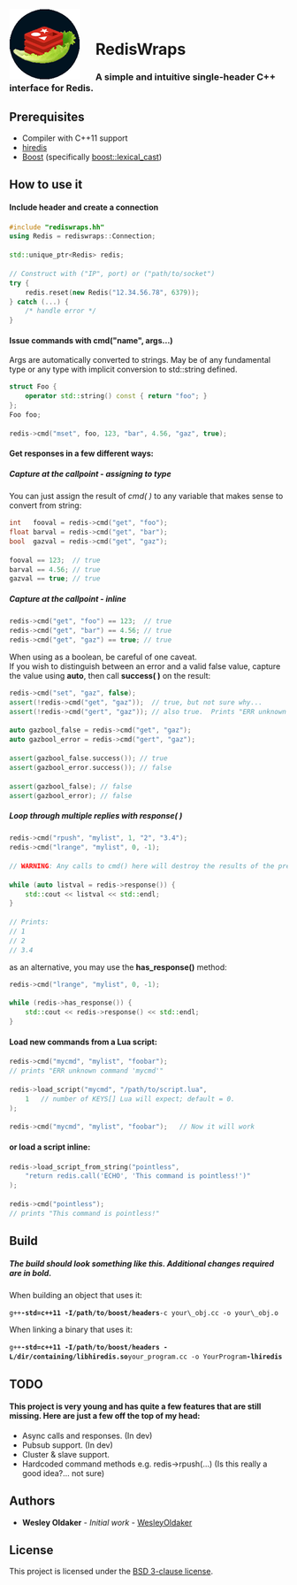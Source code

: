 <img src="logo.png" alt="RedisWraps logo" style="float: left; margin-right: 2em;"/><br/>
# RedisWraps
### A simple and intuitive single-header C++ interface for Redis.

## Prerequisites
- Compiler with C++11 support
- [hiredis](https://github.com/redis/hiredis)
- [Boost](http://www.boost.org/) (specifically [boost::lexical_cast](http://www.boost.org/doc/libs/release/libs/lexical_cast/))

## How to use it

#### Include header and create a connection

```C++
#include "rediswraps.hh"
using Redis = rediswraps::Connection;

std::unique_ptr<Redis> redis;

// Construct with ("IP", port) or ("path/to/socket")
try {
	redis.reset(new Redis("12.34.56.78", 6379));
} catch (...) {
	/* handle error */
}
```

#### Issue commands with cmd("name", args...)

Args are automatically converted to strings.
May be of any fundamental type or any type with implicit conversion to std::string defined.

```C++
struct Foo {
	operator std::string() const { return "foo"; }
};
Foo foo;

redis->cmd("mset", foo, 123, "bar", 4.56, "gaz", true);
```

#### Get responses in a few different ways:

##### Capture at the callpoint - assigning to type
You can just assign the result of *cmd( )* to any variable that makes sense to convert from string:

```C++
int   fooval = redis->cmd("get", "foo");
float barval = redis->cmd("get", "bar");
bool  gazval = redis->cmd("get", "gaz");

fooval == 123;  // true
barval == 4.56; // true
gazval == true; // true
```

##### Capture at the callpoint - inline

```C++
redis->cmd("get", "foo") == 123;  // true
redis->cmd("get", "bar") == 4.56; // true
redis->cmd("get", "gaz") == true; // true
```

When using as a boolean, be careful of one caveat.
<br/>
If you wish to distinguish between an error and a valid false value, capture the value using **auto**, then call **success( )** on the result:

```C++
redis->cmd("set", "gaz", false);
assert(!redis->cmd("get", "gaz"));  // true, but not sure why...
assert(!redis->cmd("gert", "gaz")); // also true.  Prints "ERR unknown command 'gert'"

auto gazbool_false = redis->cmd("get", "gaz");
auto gazbool_error = redis->cmd("gert", "gaz");

assert(gazbool_false.success()); // true
assert(gazbool_error.success()); // false

assert(gazbool_false); // false
assert(gazbool_error); // false
```

##### Loop through multiple replies with response( )

```C++
redis->cmd("rpush", "mylist", 1, "2", "3.4");
redis->cmd("lrange", "mylist", 0, -1);

// WARNING: Any calls to cmd() here will destroy the results of the previous lrange call!

while (auto listval = redis->response()) {
	std::cout << listval << std::endl;
}

// Prints:
// 1
// 2
// 3.4
```

as an alternative, you may use the **has_response()** method:

```C++
redis->cmd("lrange", "mylist", 0, -1);

while (redis->has_response()) {
	std::cout << redis->response() << std::endl;
}
```

#### Load new commands from a Lua script:
```C++
redis->cmd("mycmd", "mylist", "foobar");
// prints "ERR unknown command 'mycmd'"

redis->load_script("mycmd", "/path/to/script.lua",
	1   // number of KEYS[] Lua will expect; default = 0.
);

redis->cmd("mycmd", "mylist", "foobar");   // Now it will work
```

#### or load a script inline:

```C++
redis->load_script_from_string("pointless", 
	"return redis.call('ECHO', 'This command is pointless!')"
);

redis->cmd("pointless");
// prints "This command is pointless!"
```

## Build

##### The build should look something like this.  Additional changes required are in bold.
When building an object that uses it:

`g++`**`-std=c++11 -I/path/to/boost/headers`**`-c your\_obj.cc -o your\_obj.o`

When linking a binary that uses it:

`g++`**`-std=c++11 -I/path/to/boost/headers -L/dir/containing/libhiredis.so`**`your_program.cc -o YourProgram`**`-lhiredis`**

## TODO

#### This project is very young and has quite a few features that are still missing.  Here are just a few off the top of my head:

- Async calls and responses. (In dev)
- Pubsub support. (In dev)
- Cluster & slave support.
- Hardcoded command methods e.g. redis->rpush(...) (Is this really a good idea?... not sure)

## Authors

* **Wesley Oldaker** - *Initial work* - [WesleyOldaker](https://github.com/woldaker)

## License

This project is licensed under the [BSD 3-clause license](LICENSE).

